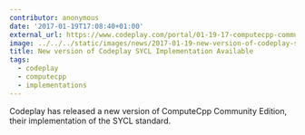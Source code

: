 ```yaml
---
contributor: anonymous
date: '2017-01-19T17:08:40+01:00'
external_url: https://www.codeplay.com/portal/01-19-17-computecpp-community-edition-v0-1-2-now-available
image: ../../../static/images/news/2017-01-19-new-version-of-codeplay-sycl-implementation-available.webp
title: New version of Codeplay SYCL Implementation Available
tags:
  - codeplay
  - computecpp
  - implementations
---
```


Codeplay has released a new version of ComputeCpp Community Edition, their implementation of the SYCL standard. 

